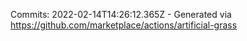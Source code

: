 Commits: 2022-02-14T14:26:12.365Z - Generated via https://github.com/marketplace/actions/artificial-grass
<br>
